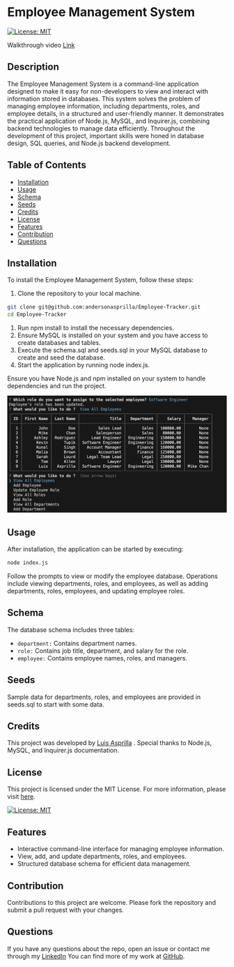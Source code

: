 # Employee Management System

[![License: MIT](https://img.shields.io/badge/License-MIT-yellow.svg)](https://opensource.org/licenses/MIT)

Walkthrough video [Link](https://app.screencastify.com/v3/watch/7fkTZExkGC8u1dj17u9J)

## Description

The Employee Management System is a command-line application designed to make it easy for non-developers to view and interact with information stored in databases. This system solves the problem of managing employee information, including departments, roles, and employee details, in a structured and user-friendly manner. It demonstrates the practical application of Node.js, MySQL, and Inquirer.js, combining backend technologies to manage data efficiently. Throughout the development of this project, important skills were honed in database design, SQL queries, and Node.js backend development.

## Table of Contents

- [Installation](#installation)
- [Usage](#usage)
- [Schema](#schema)
- [Seeds](#seeds)
- [Credits](#credits)
- [License](#license)
- [Features](#features)
- [Contribution](#contribution)
- [Questions](#questions)



## Installation

To install the Employee Management System, follow these steps:
1. Clone the repository to your local machine.
```sh
git clone git@github.com:andersonasprilla/Employee-Tracker.git
cd Employee-Tracker
```
1. Run npm install to install the necessary dependencies.
2. Ensure MySQL is installed on your system and you have access to create databases and tables.
3. Execute the schema.sql and seeds.sql in your MySQL database to create and seed the database.
4. Start the application by running node index.js.

Ensure you have Node.js and npm installed on your system to handle dependencies and run the project.

![Screenshot](/assets/Screenshot%20.png)

## Usage

After installation, the application can be started by executing:
```sh
node index.js
```

Follow the prompts to view or modify the employee database. Operations include viewing departments, roles, and employees, as well as adding departments, roles, employees, and updating employee roles.

## Schema

The database schema includes three tables:

* `department:` Contains department names.
* `role:` Contains job title, department, and salary for the role.
* `employee:` Contains employee names, roles, and managers.

## Seeds

Sample data for departments, roles, and employees are provided in seeds.sql to start with some data.

## Credits

This project was developed by [Luis Asprilla](https://www.linkedin.com/in/andersonasprilla/) . Special thanks to Node.js, MySQL, and Inquirer.js documentation.

## License
This project is licensed under the MIT License. For more information, please visit [here](https://opensource.org/licenses/MIT).

[![License: MIT](https://img.shields.io/badge/License-MIT-yellow.svg)](https://opensource.org/licenses/MIT)
 
## Features

* Interactive command-line interface for managing employee information.
* View, add, and update departments, roles, and employees.
* Structured database schema for efficient data management.

## Contribution

Contributions to this project are welcome. Please fork the repository and submit a pull request with your changes.

## Questions

If you have any questions about the repo, open an issue or contact me through my [LinkedIn](https://www.linkedin.com/in/andersonasprilla/) You can find more of my work at [GitHub](https://github.com/andersonasprilla).




